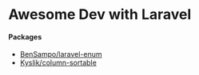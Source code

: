 # Awesome Dev with Laravel

#### Packages
- [BenSampo/laravel-enum](https://github.com/BenSampo/laravel-enum)
- [Kyslik/column-sortable](https://github.com/Kyslik/column-sortable)
